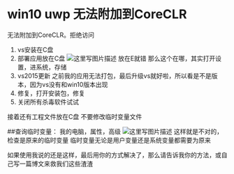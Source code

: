 # win10 uwp 无法附加到CoreCLR



无法附加到CoreCLR。拒绝访问

1. vs安装在C盘
2. 部署应用放在C盘
![这里写图片描述](http://img.blog.csdn.net/20160620090717158)
放在E就错
那么这个在哪，其实打开设置，进系统，存储
3. vs2015更新
之前我的应用无法打包，最后升级vs就好啦，所以看是不是版本，因为vs没有和win10版本出现
1. 修复，打开安装包，修复
2. 关闭所有杀毒软件试试

接着还有工程文件放在C盘
不要修改临时变量文件

##查询临时变量：
我的电脑，属性，高级
![这里写图片描述](http://img.blog.csdn.net/20160620091524560)
这样就是不对的，检查是原来的临时变量
临时变量无论是用户变量还是系统变量都需要为原来

如果使用我说的还是这样，最后用你的方式解决了，那么请告诉我你的方法，或自己写一篇博文来救我们这些渣渣